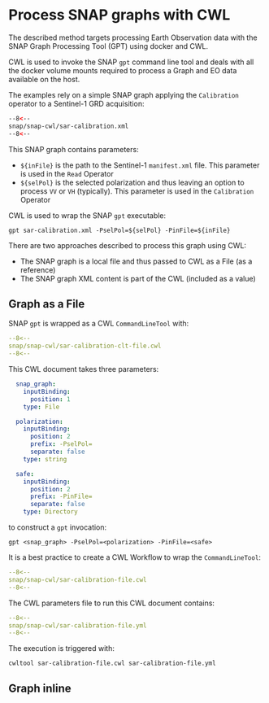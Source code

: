# Process SNAP graphs with CWL

The described method targets processing Earth Observation data with the SNAP Graph Processing Tool (GPT) using docker and CWL.

CWL is used to invoke the SNAP `gpt` command line tool and deals with all the docker volume mounts required to process a Graph and EO data available on the host.

The examples rely on a simple SNAP graph applying the `Calibration` operator to a Sentinel-1 GRD acquisition:

```xml
--8<--
snap/snap-cwl/sar-calibration.xml
--8<--
```

This SNAP graph contains parameters:

- `${inFile}` is the path to the Sentinel-1 `manifest.xml` file. This parameter is used in the `Read` Operator
- `${selPol}` is the selected polarization and thus leaving an option to process `VV` or `VH` (typically). This parameter is used in the `Calibration` Operator

CWL is used to wrap the SNAP `gpt` executable:

```console
gpt sar-calibration.xml -PselPol=${selPol} -PinFile=${inFile}
```

There are two approaches described to process this graph using CWL:

- The SNAP graph is a local file and thus passed to CWL as a File (as a reference)
- The SNAP graph XML content is part of the CWL (included as a value) 

## Graph as a File 

SNAP `gpt` is wrapped as a CWL `CommandLineTool` with:

```yaml
--8<--
snap/snap-cwl/sar-calibration-clt-file.cwl
--8<--
```

This CWL document takes three parameters:

```yaml
  snap_graph:
    inputBinding:
      position: 1
    type: File

  polarization:
    inputBinding:
      position: 2
      prefix: -PselPol=
      separate: false
    type: string

  safe:
    inputBinding:
      position: 2
      prefix: -PinFile=
      separate: false
    type: Directory
```

to construct a `gpt` invocation: 

```console
gpt <snap_graph> -PselPol=<polarization> -PinFile=<safe>
```

It is a best practice to create a CWL Workflow to wrap the `CommandLineTool`:

```yaml
--8<--
snap/snap-cwl/sar-calibration-file.cwl
--8<--
```

The CWL parameters file to run this CWL document contains:

```yaml
--8<--
snap/snap-cwl/sar-calibration-file.yml
--8<--
```

The execution is triggered with:

```console
cwltool sar-calibration-file.cwl sar-calibration-file.yml
```

## Graph inline

